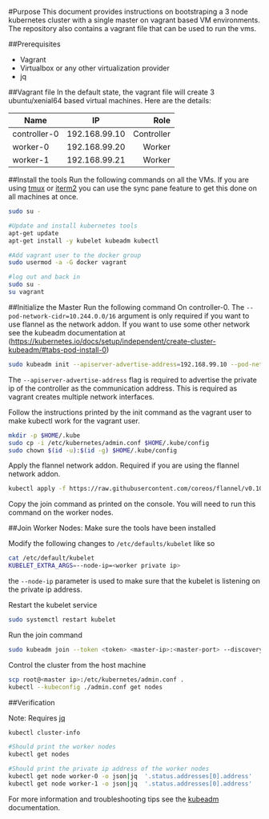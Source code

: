 #Purpose
This document provides instructions on bootstraping a 3 node kubernetes cluster with a single master on vagrant based VM environments. The repository also contains a vagrant file that can be used to run the vms.

##Prerequisites
- Vagrant
- Virtualbox or any other virtualization provider
- jq

##Vagrant file
In the default state, the vagrant file will create 3 ubuntu/xenial64 based virtual machines. Here are the details:

| Name        | IP           | Role  |
| ------------- |:-------------:| -----:|
| controller-0      | 192.168.99.10 | Controller |
| worker-0      | 192.168.99.20      |   Worker |
| worker-1 | 192.168.99.21     |    Worker |


##Install the tools
Run the following commands on all the VMs. If you are using [tmux]('https://github.com/tmux/tmux/wiki') or [iterm2]('https://www.iterm2.com/') you can use the sync pane feature to get this done on all machines at once.

```bash
sudo su -

#Update and install kubernetes tools
apt-get update
apt-get install -y kubelet kubeadm kubectl

#Add vagrant user to the docker group
sudo usermod -a -G docker vagrant

#log out and back in
sudo su -
su vagrant
```

##Initialize the Master
Run the following command On controller-0. The `--pod-network-cidr=10.244.0.0/16` argument is only required if you want to use flannel as the network addon. If you want to use some other network see the kubeadm documentation at (https://kubernetes.io/docs/setup/independent/create-cluster-kubeadm/#tabs-pod-install-0)

```bash
sudo kubeadm init --apiserver-advertise-address=192.168.99.10 --pod-network-cidr=10.244.0.0/16
```

The `--apiserver-advertise-address` flag is required to advertise the private ip of the controller as the communication address. This is required as vagrant creates multiple network interfaces.

Follow the instructions printed by the init command as the vagrant user to make kubectl work for the vagrant user.

```bash
mkdir -p $HOME/.kube
sudo cp -i /etc/kubernetes/admin.conf $HOME/.kube/config
sudo chown $(id -u):$(id -g) $HOME/.kube/config
```

Apply the flannel network addon. Required if you are using the flannel network addon.
```bash
kubectl apply -f https://raw.githubusercontent.com/coreos/flannel/v0.10.0/Documentation/kube-flannel.yml
``` 

Copy the join command as printed on the console. You will need to run this command on the worker nodes. 

##Join Worker Nodes:
Make sure the tools have been installed

Modify the following changes to `/etc/defaults/kubelet` like so

```bash
cat /etc/default/kubelet 
KUBELET_EXTRA_ARGS=--node-ip=<worker private ip>
```
the `--node-ip` parameter is used to make sure that the kubelet is listening on the private ip address.

Restart the kubelet service
```bash
sudo systemctl restart kubelet
```

Run the join command

```bash
sudo kubeadm join --token <token> <master-ip>:<master-port> --discovery-token-ca-cert-hash sha256:<hash>
```


Control the cluster from the host machine
```bash
scp root@<master ip>:/etc/kubernetes/admin.conf .
kubectl --kubeconfig ./admin.conf get nodes
```

##Verification

Note: Requires [jq](https://stedolan.github.io/jq/)
```bash
kubectl cluster-info

#Should print the worker nodes
kubectl get nodes

#Should print the private ip address of the worker nodes
kubectl get node worker-0 -o json|jq  '.status.addresses[0].address'
kubectl get node worker-1 -o json|jq  '.status.addresses[0].address'
```

For more information and troubleshooting tips see the [kubeadm](https://kubernetes.io/docs/setup/independent/create-cluster-kubeadm/) documentation.